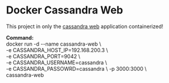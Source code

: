 # Docker Cassandra Web
This project in only the  [cassandra web](https://www.google.com) application containerized!

**Command:**  
   docker run -d --name cassandra-web \  
  -e CASSANDRA_HOST_IP=192.168.200.3 \   
  -e CASSANDRA_PORT=9042 \  
  -e CASSANDRA_USERNAME=cassandra \  
  -e CASSANDRA_PASSOWRD=cassandra \ 
  -p 3000:3000 \  
  cassandra-web 
 
